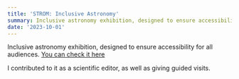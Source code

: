 ```yaml
---
title: 'STROM: Inclusive Astronomy'
summary: Inclusive astronomy exhibition, designed to ensure accessibility for all audiences. 
date: '2023-10-01'
---
```


Inclusive astronomy exhibition, designed to ensure accessibility for all audiences. [You can check it here](https://www.tabakalera.eus/en/strom-inclusive-astronomy/) 

I contributed to it as a scientific editor, as well as giving guided visits. 
